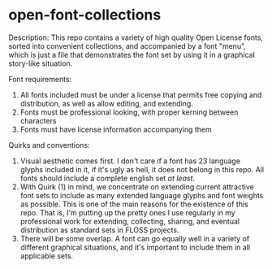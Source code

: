 # open-font-collections
Description:
This repo contains a variety of high quality Open License fonts, sorted into convenient collections, and accompanied by a font "menu", which is just a file that demonstrates the font set by using it in a graphical story-like situation.

Font requirements:
1. All fonts included must be under a license that permits free copying and distribution, as well as allow editing, and extending.
2. Fonts must be professional looking, with proper kerning between characters
3. Fonts must have license information accompanying them

Quirks and conventions:
1. Visual aesthetic comes first. I don't care if a font has 23 language glyphs included in it, if it's ugly as hell, it does not belong in this repo. All fonts should include a complete english set *at least*.
2. With Quirk (1) in mind, we concentrate on extending current attractive font sets to include as many extended language glyphs and font weights as possible. This is one of the main reasons for the existence of this repo. That is, I'm putting up the pretty ones I use regularly in my professional work for extending, collecting, sharing, and eventual distribution as standard sets in FLOSS projects.
3. There will be some overlap. A font can go equally well in a variety of different graphical situations, and it's important to include them in all applicable sets.
